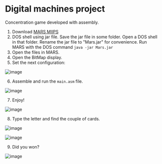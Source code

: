 # Digital machines project
Concentration game developed with assembly.

1. Download [MARS MIIPS](http://courses.missouristate.edu/kenvollmar/mars/download.htm)
2. DOS shell using jar file. Save the jar file in some folder. Open a DOS shell in that folder. Rename the jar file to "Mars.jar" for convenience. Run MARS with the DOS command  `java -jar Mars.jar`
3. Open the files in MARS.
4. Open the BitMap display.
5. Set the next configuration:

![image](https://user-images.githubusercontent.com/36536646/79900324-ac489f00-83d3-11ea-8b7e-18f8b62ba54a.png)

6. Assemble and run the `main.asm` file.

![image](https://user-images.githubusercontent.com/36536646/79900481-e7e36900-83d3-11ea-9bf7-4b2f2d561f06.png)

7. Enjoy!

![image](https://user-images.githubusercontent.com/36536646/79900524-f9c50c00-83d3-11ea-8062-5d0b53403ac4.png)

8. Type the letter and find the couple of cards.

![image](https://user-images.githubusercontent.com/36536646/79900637-29741400-83d4-11ea-9bd0-5fefad7a25c7.png)

![image](https://user-images.githubusercontent.com/36536646/79901003-c0d96700-83d4-11ea-9e71-bad17d93462d.png)


9. Did you won? 

![image](https://user-images.githubusercontent.com/36536646/79901025-c8990b80-83d4-11ea-9673-51059cb1bf95.png)


